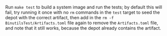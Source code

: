 Run `make test` to build a system image and run the tests; by default this will fail, try running it once with no `rm` commands in the `test` target to seed the depot with the correct artifact, then add in the `rm -f BinutilsTest/Artifacts.toml` file again to remove the `Artifacts.toml` file, and note that it still works, because the depot already contains the artifact.
